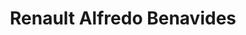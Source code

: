 ---
title: "Renault Alfredo Benavides"
url: /santiago-de-surco/renault-alfredo-benavides/
shop: Autohaus
---